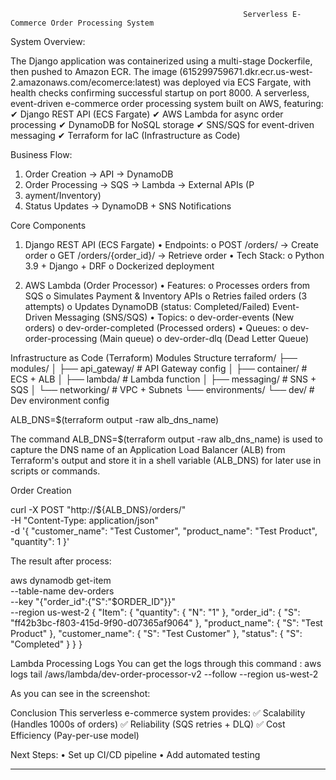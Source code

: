                                                         Serverless E-Commerce Order Processing System
System Overview:

The Django application was containerized using a multi-stage Dockerfile, then pushed to Amazon ECR. The image (615299759671.dkr.ecr.us-west-2.amazonaws.com/ecomerce:latest) was deployed via ECS Fargate, with health checks confirming successful startup on port 8000.
A serverless, event-driven e-commerce order processing system built on AWS, featuring:
✔ Django REST API (ECS Fargate)
✔ AWS Lambda for async order processing
✔ DynamoDB for NoSQL storage
✔ SNS/SQS for event-driven messaging
✔ Terraform for IaC (Infrastructure as Code)

Business Flow:
1.	Order Creation → API → DynamoDB
2.	Order Processing → SQS → Lambda → External APIs (P 
3.	ayment/Inventory)
4.	Status Updates → DynamoDB + SNS Notifications

Core Components
1. Django REST API (ECS Fargate)
•	Endpoints:
o	POST /orders/ → Create order
o	GET /orders/{order_id}/ → Retrieve order
•	Tech Stack:
o	Python 3.9 + Django + DRF
o	Dockerized deployment

2. AWS Lambda (Order Processor)
•	Features:
o	Processes orders from SQS
o	Simulates Payment & Inventory APIs
o	Retries failed orders (3 attempts)
o	Updates DynamoDB (status: Completed/Failed)
Event-Driven Messaging (SNS/SQS)
•	Topics:
o	dev-order-events (New orders)
o	dev-order-completed (Processed orders)
•	Queues:
o	dev-order-processing (Main queue)
o	dev-order-dlq (Dead Letter Queue)

Infrastructure as Code (Terraform)
Modules Structure
terraform/
├── modules/
│   ├── api_gateway/   # API Gateway config
│   ├── container/     # ECS + ALB
│   ├── lambda/        # Lambda function
│   ├── messaging/     # SNS + SQS
│   └── networking/    # VPC + Subnets
└── environments/
    └── dev/          # Dev environment config




  ALB_DNS=$(terraform output -raw alb_dns_name)

The command ALB_DNS=$(terraform output -raw alb_dns_name) is used to capture the DNS name of an Application Load Balancer (ALB) from Terraform's output and store it in a shell variable (ALB_DNS) for later use in scripts or commands.


Order Creation

curl -X POST "http://${ALB_DNS}/orders/" \
  -H "Content-Type: application/json" \
  -d '{
    "customer_name": "Test Customer",
    "product_name": "Test Product",
    "quantity": 1
  }'



The result after process:

aws dynamodb get-item \
  --table-name dev-orders \
  --key "{\"order_id\":{\"S\":\"$ORDER_ID\"}}" \
  --region us-west-2
{
    "Item": {
        "quantity": {
            "N": "1"
        },
        "order_id": {
            "S": "ff42b3bc-f803-415d-9f90-d07365af9064"
        },
        "product_name": {
            "S": "Test Product"
        },
        "customer_name": {
            "S": "Test Customer"
        },
        "status": {
            "S": "Completed"
        }
    }
}



Lambda Processing Logs
You can get the logs through this command :
aws logs tail /aws/lambda/dev-order-processor-v2 --follow --region us-west-2

As you can see in the screenshot:
 

 Conclusion
This serverless e-commerce system provides:
✅ Scalability (Handles 1000s of orders)
✅ Reliability (SQS retries + DLQ)
✅ Cost Efficiency (Pay-per-use model)


Next Steps:
•	Set up CI/CD pipeline
•	Add automated testing
__________________________________________________________________
